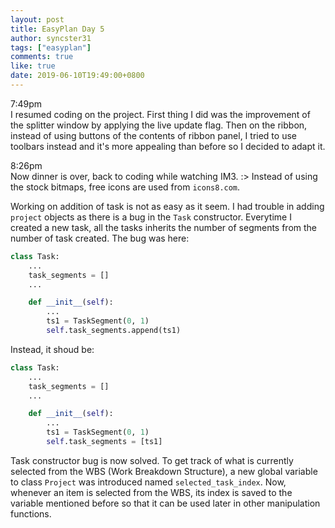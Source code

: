 ```yaml
---
layout: post
title: EasyPlan Day 5
author: syncster31
tags: ["easyplan"]
comments: true
like: true
date: 2019-06-10T19:49:00+0800
---
```

7:49pm  
I resumed coding on the project.
First thing I did was the improvement of the splitter window by applying the live update flag.
Then on the ribbon, instead of using buttons of the contents of ribbon panel, I tried to use toolbars instead and it's more appealing than before so I decided to adapt it.

8:26pm  
Now dinner is over, back to coding while watching IM3. :>
Instead of using the stock bitmaps, free icons are used from ```icons8.com```.

Working on addition of task is not as easy as it seem. I had trouble in adding ```project``` objects as there is a bug in the ```Task``` constructor. Everytime I created a new task, all the tasks inherits the number of segments from the number of task created. The bug was here:

```python
class Task:
    ...
    task_segments = []
    ...

    def __init__(self):
        ...
        ts1 = TaskSegment(0, 1)
        self.task_segments.append(ts1)
```

Instead, it shoud be:

```python
class Task:
    ...
    task_segments = []
    ...

    def __init__(self):
        ...
        ts1 = TaskSegment(0, 1)
        self.task_segments = [ts1]
```

Task constructor bug is now solved. To get track of what is currently selected from the WBS (Work Breakdown Structure), a new global variable to class ```Project``` was introduced named ```selected_task_index```. Now, whenever an item is selected from the WBS, its index is saved to the variable mentioned before so that it can be used later in other manipulation functions.
